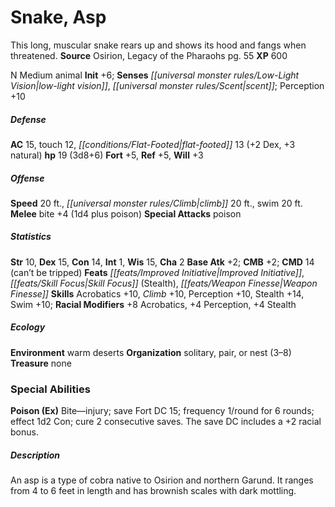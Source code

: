 ﻿---
cssclass: [monsters]
title1: Snake, Asp
desc_short: This long, muscular snake rears up and shows its hood and fangs when threatened.
title2: Asp
CR: 2
sources:
- name: Osirion, Legacy of the Pharaohs
  page: 55
  link: http://paizo.com/products/btpy93n8?Pathfinder-Campaign-Setting-Osirion-Legacy-of-Pharaohs
XP: 600
alignment: N
size: Medium
type: animal
initiative:
  bonus: 6
senses:
  low-light vision: true
  scent: true
AC:
  AC: 15
  touch: 12
  flat_footed: 13
  components:
    dex: 2
    natural: 3
HP:
  HP: 19
  long: 3d8+6
saves:
  fort: 5
  ref: 5
  will: 3
speeds:
  base: 20
  climb: 20
  swim: 20
attacks:
  melee:
  - - text: bite +4 (1d4 plus poison)
      entries:
      - - damage: 1d4
        - effect: poison
      attack: bite
      bonus:
      - 4
  special:
  - poison
ability_scores:
  STR: 10
  DEX: 15
  CON: 14
  INT: 1
  WIS: 15
  CHA: 2
BAB: 2
CMB: 2
CMD: 14
CMD_other: can't be tripped
feats:
- name: Improved Initiative
- name: Skill Focus (Stealth)
- is_bonus: true
  name: Weapon Finesse
skills:
  Acrobatics: 10
  Climb: 10
  Perception: 10
  Stealth: 14
  Swim: 10
  _racial_mods:
    Acrobatics:
      _: 8
    Perception:
      _: 4
    Stealth:
      _: 4
ecology:
  environment: warm deserts
  organization: solitary, pair, or nest (3-8)
  treasure_type: none
special_abilities:
  Poison (Ex): Bite-injury; save Fort DC 15; frequency 1/round for 6 rounds; effect
    1d2 Con; cure 2 consecutive saves. The save DC includes a +2 racial bonus.
desc_long: An asp is a type of cobra native to Osirion and northern Garund. It ranges
  from 4 to 6 feet in length and has brownish scales with dark mottling.

---

# Snake, Asp
This long, muscular snake rears up and shows its hood and fangs when threatened.
**Source** Osirion, Legacy of the Pharaohs pg. 55
**XP** 600

N Medium animal
**Init** +6; **Senses** _[[universal monster rules/Low-Light Vision|low-light vision]]_, _[[universal monster rules/Scent|scent]]_; Perception +10

##### Defense

**AC** 15, touch 12, _[[conditions/Flat-Footed|flat-footed]]_ 13 (+2 Dex, +3 natural)
**hp** 19 (3d8+6)
**Fort** +5, **Ref** +5, **Will** +3

##### Offense
**Speed** 20 ft., _[[universal monster rules/Climb|climb]]_ 20 ft., swim 20 ft.
**Melee** bite +4 (1d4 plus poison)
**Special Attacks** poison

##### Statistics
**Str** 10, **Dex** 15, **Con** 14, **Int** 1, **Wis** 15, **Cha** 2
**Base Atk** +2; **CMB** +2; **CMD** 14 (can’t be tripped)
**Feats** _[[feats/Improved Initiative|Improved Initiative]]_, _[[feats/Skill Focus|Skill Focus]]_ (Stealth), _[[feats/Weapon Finesse|Weapon Finesse]]_
**Skills** Acrobatics +10, _Climb_ +10, Perception +10, Stealth +14, Swim +10; **Racial Modifiers** +8 Acrobatics, +4 Perception, +4 Stealth

##### Ecology

**Environment** warm deserts
**Organization** solitary, pair, or nest (3–8)
**Treasure** none

### Special Abilities

**Poison (Ex)** Bite—injury; save Fort DC 15; frequency 1/round for 6 rounds; effect 1d2 Con; cure 2 consecutive saves. The save DC includes a +2 racial bonus.

##### Description

An asp is a type of cobra native to Osirion and northern Garund. It ranges from 4 to 6 feet in length and has brownish scales with dark mottling.